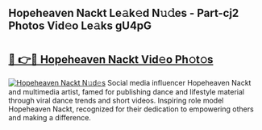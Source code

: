 ## Hopeheaven Nackt Le𝚊k𝚎d N𝚞𝚍es - Part-cj2 Photos Vid𝚎o Le𝚊ks gU4pG

# <h2><a href="http://fba66v.evod.top/?m=Hopeheaven+Nackt">🔗 👉🔴 Hopeheaven Nackt Vid𝚎o Ph𝚘t𝚘s</a></h2>

[![Hopeheaven Nackt N𝚞d𝚎s](https://i.imgur.com/8V9OHl7.gif)](http://fba66v.evod.top/?m=Hopeheaven+Nackt)
Social media influencer Hopeheaven Nackt and multimedia artist, famed for publishing dance and lifestyle material through viral dance trends and short videos. Inspiring role model Hopeheaven Nackt, recognized for their dedication to empowering others and making a difference. 
